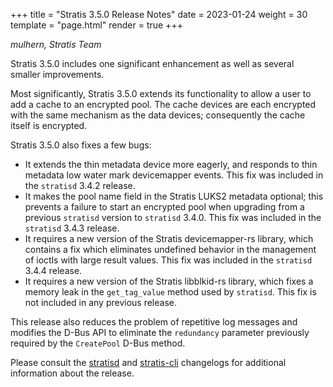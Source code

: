 +++
title = "Stratis 3.5.0 Release Notes"
date = 2023-01-24
weight = 30
template = "page.html"
render = true
+++

*mulhern, Stratis Team*

Stratis 3.5.0 includes one significant enhancement as well as several smaller
improvements.

Most significantly, Stratis 3.5.0 extends its functionality to allow a user
to add a cache to an encrypted pool. The cache devices are each encrypted with
the same mechanism as the data devices; consequently the cache itself is
encrypted.

Stratis 3.5.0 also fixes a few bugs:
* It extends the thin metadata device more eagerly, and responds to
thin metadata low water mark devicemapper events. This fix was included in
the `stratisd` 3.4.2 release.
* It makes the pool name field in the Stratis LUKS2 metadata optional; this
prevents a failure to start an encrypted pool when upgrading from a previous
`stratisd` version to `stratisd` 3.4.0. This fix was included in the
`stratisd` 3.4.3 release.
* It requires a new version of the Stratis devicemapper-rs library, which
contains a fix which eliminates undefined behavior in the management of ioctls
with large result values. This fix was included in the `stratisd` 3.4.4 release.
* It requires a new version of the Stratis libblkid-rs library, which fixes a
memory leak in the `get_tag_value` method used by `stratisd`. This fix is not
included in any previous release.

This release also reduces the problem of repetitive log messages and modifies
the D-Bus API to eliminate the `redundancy` parameter previously required by 
the `CreatePool` D-Bus method.

<!-- more -->

Please consult the [stratisd] and [stratis-cli] changelogs for additional
information about the release.

[stratisd]: https://github.com/stratis-storage/stratisd/blob/master/CHANGES.txt
[stratis-cli]: https://github.com/stratis-storage/stratis-cli/blob/master/CHANGES.txt
